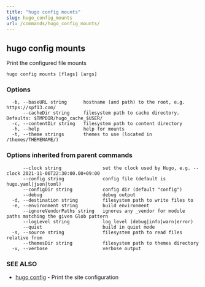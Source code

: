 ```yaml
---
title: "hugo config mounts"
slug: hugo_config_mounts
url: /commands/hugo_config_mounts/
---
```

## hugo config mounts

Print the configured file mounts

```
hugo config mounts [flags] [args]
```

### Options

```
  -b, --baseURL string      hostname (and path) to the root, e.g. https://spf13.com/
      --cacheDir string     filesystem path to cache directory. Defaults: $TMPDIR/hugo_cache_$USER/
  -c, --contentDir string   filesystem path to content directory
  -h, --help                help for mounts
  -t, --theme strings       themes to use (located in /themes/THEMENAME/)
```

### Options inherited from parent commands

```
      --clock string               set the clock used by Hugo, e.g. --clock 2021-11-06T22:30:00.00+09:00
      --config string              config file (default is hugo.yaml|json|toml)
      --configDir string           config dir (default "config")
      --debug                      debug output
  -d, --destination string         filesystem path to write files to
  -e, --environment string         build environment
      --ignoreVendorPaths string   ignores any _vendor for module paths matching the given Glob pattern
      --logLevel string            log level (debug|info|warn|error)
      --quiet                      build in quiet mode
  -s, --source string              filesystem path to read files relative from
      --themesDir string           filesystem path to themes directory
  -v, --verbose                    verbose output
```

### SEE ALSO

* [hugo config](/commands/hugo_config/)	 - Print the site configuration

